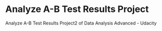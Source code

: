 # Analyze A-B Test Results Project
Analyze A-B Test Results Project2 of Data Analysis Advanced - Udacity
